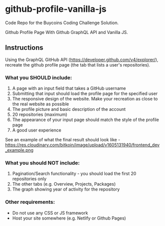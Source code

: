 # github-profile-vanilla-js

Code Repo for the Buycoins Coding Challenge Solution.

Github Profile Page With Github GraphQL API and Vanilla JS.

## Instructions

Using the GraphQL GitHub API (https://developer.github.com/v4/explorer/), recreate the github profile page (the tab that lists a user's repositories).

### What you SHOULD include:

1. A page with an input field that takes a GitHub username
2. Submitting that input should load the profile page for the specified user
3. The responsive design of the website. Make your recreation as close to the real website as possible
4. The profile picture and basic description of the account
5. 20 repositories (maximum)
6. The appearance of your input page should match the style of the profile page
7. A good user experience

See an example of what the final result should look like - https://res.cloudinary.com/bitkoin/image/upload/v1605131940/frontend_dev_example.png

### What you should NOT include:

1. Pagination/Search functionality - you should load the first 20 repositories only
2. The other tabs (e.g. Overview, Projects, Packages)
3. The graph showing year of activity for the repository

### Other requirements:

- Do not use any CSS or JS framework
- Host your site somewhere (e.g. Netlify or Github Pages)
